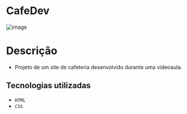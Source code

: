 # CafeDev 
![image](https://github.com/user-attachments/assets/642868cb-3867-4be0-863e-478d6640a80f)

# Descrição
- Projeto de um site de cafeteria desenvolvido durante uma videoaula.

## Tecnologias utilizadas
- `HTML`
- `CSS`

